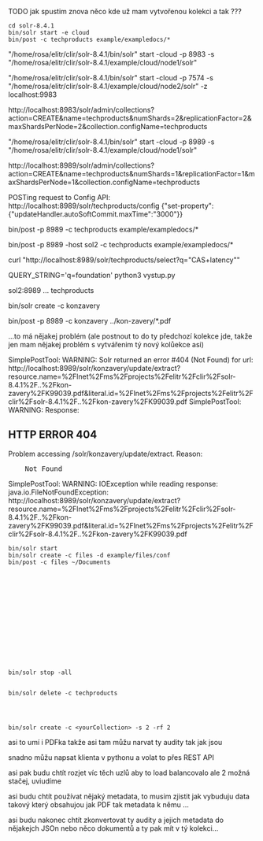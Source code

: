 TODO jak spustim znova něco kde už mam vytvořenou kolekci a tak ???


    cd solr-8.4.1
    bin/solr start -e cloud
    bin/post -c techproducts example/exampledocs/*


"/home/rosa/elitr/clir/solr-8.4.1/bin/solr" start -cloud -p 8983 -s
"/home/rosa/elitr/clir/solr-8.4.1/example/cloud/node1/solr"

"/home/rosa/elitr/clir/solr-8.4.1/bin/solr" start -cloud -p 7574 -s
"/home/rosa/elitr/clir/solr-8.4.1/example/cloud/node2/solr" -z localhost:9983

http://localhost:8983/solr/admin/collections?action=CREATE&name=techproducts&numShards=2&replicationFactor=2&maxShardsPerNode=2&collection.configName=techproducts



"/home/rosa/elitr/clir/solr-8.4.1/bin/solr" start -cloud -p 8989 -s
"/home/rosa/elitr/clir/solr-8.4.1/example/cloud/node1/solr"

http://localhost:8989/solr/admin/collections?action=CREATE&name=techproducts&numShards=1&replicationFactor=1&maxShardsPerNode=1&collection.configName=techproducts

POSTing request to Config API: http://localhost:8989/solr/techproducts/config
{"set-property":{"updateHandler.autoSoftCommit.maxTime":"3000"}}



bin/post -p 8989 -c techproducts example/exampledocs/*

bin/post -p 8989 -host sol2 -c techproducts example/exampledocs/*


curl "http://localhost:8989/solr/techproducts/select?q=\"CAS+latency\""

QUERY_STRING='q=foundation' python3 vystup.py

sol2:8989 ... techproducts






bin/solr create -c konzavery

bin/post -p 8989 -c konzavery ../kon-zavery/*.pdf

...to má nějakej problém
(ale postnout to do ty předchozí kolekce jde, takže jen mam nějakej problém s
vytvářenim tý nový kolůekce asi)


SimplePostTool: WARNING: Solr returned an error #404 (Not Found) for url: http://localhost:8989/solr/konzavery/update/extract?resource.name=%2Flnet%2Fms%2Fprojects%2Felitr%2Fclir%2Fsolr-8.4.1%2F..%2Fkon-zavery%2FK99039.pdf&literal.id=%2Flnet%2Fms%2Fprojects%2Felitr%2Fclir%2Fsolr-8.4.1%2F..%2Fkon-zavery%2FK99039.pdf
SimplePostTool: WARNING: Response: <html>
<head>
<meta http-equiv="Content-Type" content="text/html;charset=utf-8"/>
<title>Error 404 Not Found</title>
</head>
<body><h2>HTTP ERROR 404</h2>
<p>Problem accessing /solr/konzavery/update/extract. Reason:
<pre>    Not Found</pre></p>
</body>
</html>
SimplePostTool: WARNING: IOException while reading response: java.io.FileNotFoundException: http://localhost:8989/solr/konzavery/update/extract?resource.name=%2Flnet%2Fms%2Fprojects%2Felitr%2Fclir%2Fsolr-8.4.1%2F..%2Fkon-zavery%2FK99039.pdf&literal.id=%2Flnet%2Fms%2Fprojects%2Felitr%2Fclir%2Fsolr-8.4.1%2F..%2Fkon-zavery%2FK99039.pdf




    bin/solr start 
    bin/solr create -c files -d example/files/conf
    bin/post -c files ~/Documents















    bin/solr stop -all


    bin/solr delete -c techproducts




    bin/solr create -c <yourCollection> -s 2 -rf 2




asi to umí i PDFka takže asi tam můžu narvat ty audity tak jak jsou

snadno můžu napsat klienta v pythonu a volat to přes REST API

asi pak budu chtít rozjet víc těch uzlů aby to load balancovalo ale 2 možná
stačej, uviudíme

asi budu chtít používat nějaký metadata, to musim zjistit jak vybuduju data
takový který obsahujou jak PDF tak metadata k němu ... 


asi budu nakonec chtít zkonvertovat ty audity a jejich metadata do nějakejch
JSOn nebo něco dokumentů a ty pak mít v tý kolekci...


